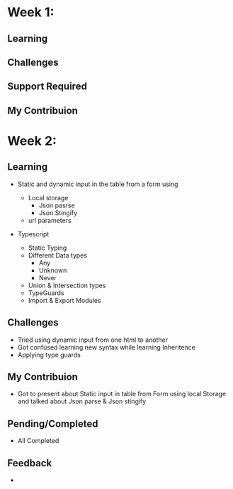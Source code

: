 # Week 1:
## Learning
## Challenges
## Support Required
## My Contribuion

# Week 2:
## Learning
- Static and dynamic input in the table from a form using 
  - Local storage
    - Json pasrse
    - Json Stingify
  - url parameters

- Typescript
  - Static Typing
  - Different Data types
    - Any
    - Unknown
    - Never
  - Union & Intersection types
  - TypeGuards
  - Import & Export Modules
  
## Challenges
- Tried using dynamic input from one html to another
- Got confused learning new syntax while learning Inheritence 
- Applying type guards

## My Contribuion
- Got to present about Static input in table from Form using local Storage and talked about Json parse & Json stingify 
## Pending/Completed
- All Completed
## Feedback 
- 
